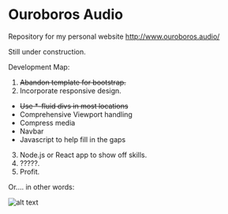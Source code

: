 # Ouroboros Audio
Repository for my personal website http://www.ouroboros.audio/

Still under construction.

Development Map:
1) ~~Abandon template for bootstrap.~~
2) Incorporate responsive design.
* ~~Use *-fluid divs in most locations~~
* Comprehensive Viewport handling
* Compress media
* Navbar
* Javascript to help fill in the gaps
3) Node.js or React app to show off skills.
4) ?????.
5) Profit.


Or.... in other words:

![alt text](https://i.imgflip.com/2bvx7a.jpg)
